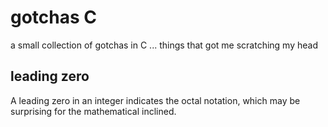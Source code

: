 gotchas C
=========

a small collection of gotchas in C ... things that got me scratching my head


leading zero
-----------------
A leading zero in an integer indicates the octal notation, which may be surprising for the mathematical inclined.
